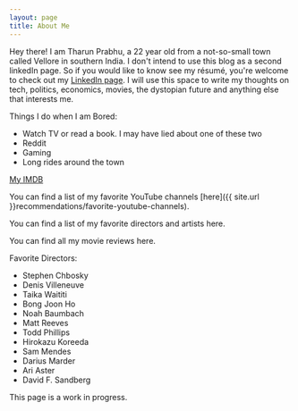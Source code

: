 ```yaml
---
layout: page
title: About Me
---
```


Hey there! I am Tharun Prabhu, a 22 year old from a not-so-small town called Vellore in southern India. I don't intend to use this blog as a second linkedIn page. So if you would like to know see my résumé, you're welcome to check out my [LinkedIn page](http://linkedin.com/in/tharunprabhu). I will use this space to write my thoughts on tech, politics, economics, movies, the dystopian future and anything else that interests me.

Things I do when I am Bored:
  * Watch TV or read a book. I may have lied about one of these two
  * Reddit
  * Gaming
  * Long rides around the town

[My IMDB](https://www.imdb.com/user/ur82934678/ratings)

You can find a list of my favorite YouTube channels [here]({{ site.url }}recommendations/favorite-youtube-channels).

You can find a list of my favorite directors and artists here.

You can find all my movie reviews here.

Favorite Directors:
  * Stephen Chbosky
  * Denis Villeneuve
  * Taika Waititi
  * Bong Joon Ho
  * Noah Baumbach
  * Matt Reeves
  * Todd Phillips
  * Hirokazu Koreeda
  * Sam Mendes
  * Darius Marder
  * Ari Aster
  * David F. Sandberg

This page is a work in progress.
